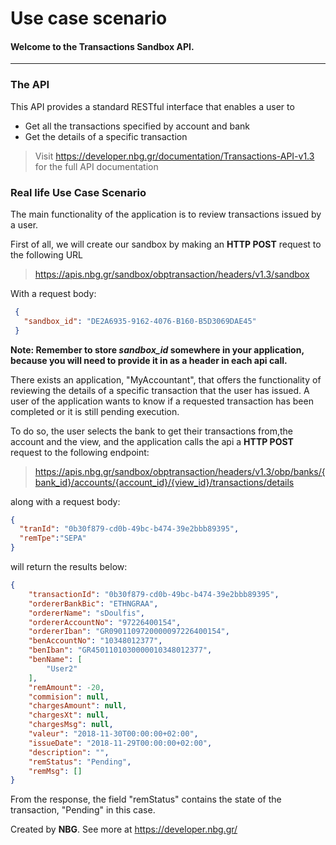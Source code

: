 # Use case scenario
#### Welcome to the Transactions Sandbox API.

------------------------------------------------------------------------------------------

### The API
This API provides a standard RESTful interface that enables a user to
* Get all the transactions specified by account and bank
* Get the details of a specific transaction

> Visit https://developer.nbg.gr/documentation/Transactions-API-v1.3
> for the full API documentation

### Real life Use Case Scenario

The main functionality of the application is to review transactions issued by a user.

First of all, we will create our sandbox by making an **HTTP POST** request to the following URL
> https://apis.nbg.gr/sandbox/obptransaction/headers/v1.3/sandbox

With a request body:
```json
 {
   "sandbox_id": "DE2A6935-9162-4076-B160-B5D3069DAE45"
 }
``` 

**Note: Remember to store *sandbox_id* somewhere in your application, because you will need to provide it in as a header
in each api call.**


There exists an application, "MyAccountant", that offers the functionality of reviewing the details of a specific transaction that the user has issued. A user of the application wants to know if a requested transaction has been completed 
or it is still pending execution.

To do so, the user selects the bank to get their transactions from,the account and the view, and the application calls the api a **HTTP POST** request to the following endpoint:
> https://apis.nbg.gr/sandbox/obptransaction/headers/v1.3/obp/banks/{bank_id}/accounts/{account_id}/{view_id}/transactions/details

along with a request body:
```json
{
  "tranId": "0b30f879-cd0b-49bc-b474-39e2bbb89395",
  "remTpe":"SEPA"
}
```
will return the results below:

```json
{
    "transactionId": "0b30f879-cd0b-49bc-b474-39e2bbb89395",
    "ordererBankBic": "ETHNGRAA",
    "ordererName": "sDoulfis",
    "ordererAccountNo": "97226400154",
    "ordererIban": "GR0901109720000097226400154",
    "benAccountNo": "10348012377",
    "benIban": "GR4501101030000010348012377",
    "benName": [
        "User2"
    ],
    "remAmount": -20,
    "commision": null,
    "chargesAmount": null,
    "chargesXt": null,
    "chargesMsg": null,
    "valeur": "2018-11-30T00:00:00+02:00",
    "issueDate": "2018-11-29T00:00:00+02:00",
    "description": "",
    "remStatus": "Pending",
    "remMsg": []
}
```

From the response, the field "remStatus" contains the state of the transaction, "Pending" in this case.


Created by **NBG**. 
See more at https://developer.nbg.gr/
